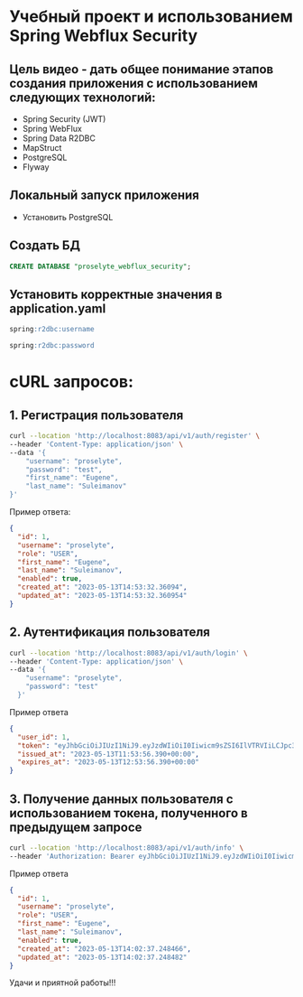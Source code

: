 Учебный проект и использованием Spring Webflux Security
================================


## Цель видео - дать общее понимание этапов создания приложения с использованием следующих технологий:
 - Spring Security (JWT)
 - Spring WebFlux
 - Spring Data R2DBC
 - MapStruct
 - PostgreSQL
 - Flyway


## Локальный запуск приложения
- Установить PostgreSQL

## Создать БД
```sql
CREATE DATABASE "proselyte_webflux_security";
```

## Установить корректные значения в application.yaml
```sql
spring:r2dbc:username
```

```sql
spring:r2dbc:password
```

# cURL запросов:

## 1. Регистрация пользователя
```bash
curl --location 'http://localhost:8083/api/v1/auth/register' \
--header 'Content-Type: application/json' \
--data '{
    "username": "proselyte",
    "password": "test",
    "first_name": "Eugene",
    "last_name": "Suleimanov"
}'
```

Пример ответа:
```json
{
  "id": 1,
  "username": "proselyte",
  "role": "USER",
  "first_name": "Eugene",
  "last_name": "Suleimanov",
  "enabled": true,
  "created_at": "2023-05-13T14:53:32.36094",
  "updated_at": "2023-05-13T14:53:32.360954"
}
```

## 2. Аутентификация пользователя
```bash
curl --location 'http://localhost:8083/api/v1/auth/login' \
--header 'Content-Type: application/json' \
--data '{
    "username": "proselyte",
    "password": "test"
  }'
```

Пример ответа
```json
{
  "user_id": 1,
  "token": "eyJhbGciOiJIUzI1NiJ9.eyJzdWIiOiI0Iiwicm9sZSI6IlVTRVIiLCJpc3MiOiJwcm9zZWx5dGUiLCJleHAiOjE2ODM5ODI0MzYsImlhdCI6MTY4Mzk3ODgzNiwianRpIjoiZjlmZDliMjYtN2UyOC00Y2QzLWIzY2MtOWM3MjdmNTdkNTliIiwidXNlcm5hbWUiOiJwcm9zZWx5dGUifQ.8gdTqi18le0h4GTAd_JnxTDybnDFQS03biRnMbRRpQQ",
  "issued_at": "2023-05-13T11:53:56.390+00:00",
  "expires_at": "2023-05-13T12:53:56.390+00:00"
}
```

## 3. Получение данных пользователя с использованием токена, полученного в предыдущем запросе

```bash
curl --location 'http://localhost:8083/api/v1/auth/info' \
--header 'Authorization: Bearer eyJhbGciOiJIUzI1NiJ9.eyJzdWIiOiI0Iiwicm9sZSI6IlVTRVIiLCJpc3MiOiJwcm9zZWx5dGUiLCJleHAiOjE2ODM5ODI0MzYsImlhdCI6MTY4Mzk3ODgzNiwianRpIjoiZjlmZDliMjYtN2UyOC00Y2QzLWIzY2MtOWM3MjdmNTdkNTliIiwidXNlcm5hbWUiOiJwcm9zZWx5dGUifQ.8gdTqi18le0h4GTAd_JnxTDybnDFQS03biRnMbRRpQQ'
```

Пример ответа
```json
{
  "id": 1,
  "username": "proselyte",
  "role": "USER",
  "first_name": "Eugene",
  "last_name": "Suleimanov",
  "enabled": true,
  "created_at": "2023-05-13T14:02:37.248466",
  "updated_at": "2023-05-13T14:02:37.248482"
}
```

Удачи и приятной работы!!!
